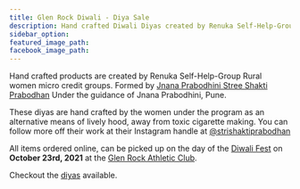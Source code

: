 ```yaml
---
title: Glen Rock Diwali - Diya Sale
description: Hand crafted Diwali Diyas created by Renuka Self-Help-Group Rural women micro credit NGO. These diyas are hand crafted by the women under the program as an alternative means of lively hood, away from toxic cigarette making.
sidebar_option: 
featured_image_path: 
facebook_image_path: 
---
```


Hand crafted products are created by Renuka Self-Help-Group Rural women micro credit groups. Formed by [Jnana Prabodhini Stree Shakti Prabodhan](https://www.jnanaprabodhinifoundation.org/self-help-groups) Under the guidance of Jnana Prabodhini, Pune.

These diyas are hand crafted by the women under the program as an alternative means of lively hood, away from toxic cigarette making. You can follow more off their work at their Instagram handle at [@strishaktiprabodhan](https://www.instagram.com/strishaktiprabodhan/)

All items ordered online, can be picked up on the day of the [Diwali Fest](https://fb.me/e/235YJKQIP) on **October 23rd, 2021** at the [Glen Rock Athletic Club](https://goo.gl/maps/MzM6FFK5q2sWjqn18).

Checkout the [diyas](/products) available.


